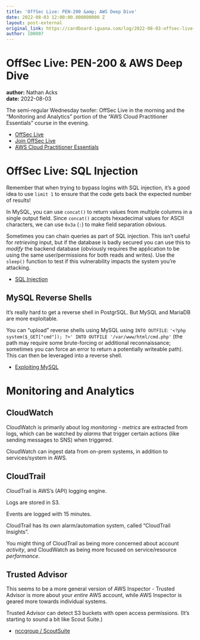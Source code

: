 ```yaml
---
title: 'OffSec Live: PEN-200 &amp; AWS Deep Dive'
date: 2022-08-03 12:00:00.000000000 Z
layout: post-external
original_link: https://cardboard-iguana.com/log/2022-08-03-offsec-live-pen-200-and-aws-deep-dive.html
author: 100007
---
```


# OffSec Live: PEN-200 & AWS Deep Dive

**author:** Nathan Acks  
**date:** 2022-08-03

The semi-regular Wednesday twofer: OffSec Live in the morning and the “Monitoring and Analytics” portion of the “AWS Cloud Practitioner Essentials” course in the evening.

- [OffSec Live](https://www.offensive-security.com/offsec/offsec-live/)
- [Join OffSec Live](https://learn.offensive-security.com/offsec-live-webinars)
- [AWS Cloud Practitioner Essentials](https://www.aws.training/learningobject/curriculum?id=27076)

# OffSec Live: SQL Injection

Remember that when trying to bypass logins with SQL injection, it’s a good idea to use `limit 1` to ensure that the code gets back the expected number of results!

In MySQL, you can use `concat()` to return values from multiple columns in a single output field. Since `concat()` accepts hexadecimal values for ASCII characters, we can use `0x3a` (`:`) to make field separation obvious.

Sometimes you can chain queries as part of SQL injection. This isn’t useful for _retrieving_ input, but if the database is badly secured you can use this to _modify_ the backend database (obviously requires the application to be using the same user/permissions for both reads and writes). Use the `sleep()` function to test if this vulnerability impacts the system you’re attacking.

- [SQL Injection](https://cardboard-iguana.com/notes/sql-injection.html)

## MySQL Reverse Shells

It’s really hard to get a reverse shell in PostgrSQL. But MySQL and MariaDB are more exploitable.

You can “upload” reverse shells using MySQL using `INTO OUTFILE`: `'<?php system($_GET["cmd"]); ?>' INTO OUTFILE '/var/www/html/cmd.php'` (the path may require some brute-forcing or additional reconnaissance; sometimes you can force an error to return a potentially writeable path). This can then be leveraged into a reverse shell.

- [Exploiting MySQL](https://cardboard-iguana.com/notes/exploiting-mysql.html)

# Monitoring and Analytics

## CloudWatch

CloudWatch is primarily about log _monitoring_ - _metrics_ are extracted from logs, which can be watched by _alarms_ that trigger certain actions (like sending messages to SNS) when triggered.

CloudWatch can ingest data from on-prem systems, in addition to services/system in AWS.

## CloudTrail

CloudTrail is AWS’s (API) logging engine.

Logs are stored in S3.

Events are logged with 15 minutes.

CloudTrail has its _own_ alarm/automation system, called “CloudTrail Insights”.

You might thing of CloudTrail as being more concerned about account _activity_, and CloudWatch as being more focused on service/resource _performance_.

## Trusted Advisor

This seems to be a more general version of AWS Inspector - Trusted Advisor is more about your _entire_ AWS account, while AWS Inspector is geared more towards individual systems.

Trusted Advisor can detect S3 buckets with open access permissions. (It’s starting to sound a bit like Scout Suite.)

- [nccgroup / ScoutSuite](https://github.com/nccgroup/ScoutSuite)
